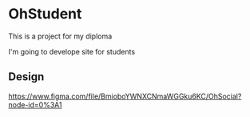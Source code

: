 # OhStudent
This is a project for my diploma

I'm going to develope site for students

## Design
https://www.figma.com/file/BmioboYWNXCNmaWGGku6KC/OhSocial?node-id=0%3A1

